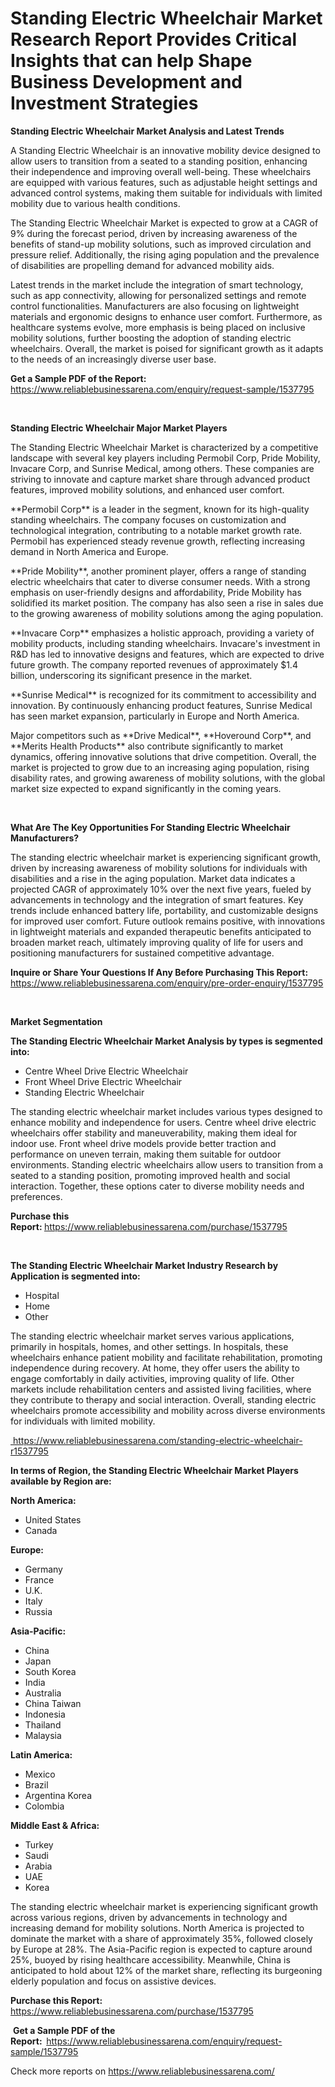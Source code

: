 <p><h1>Standing Electric Wheelchair Market Research Report Provides Critical Insights that can help Shape Business Development and Investment Strategies</h1></p><p><strong>Standing Electric Wheelchair Market Analysis and Latest Trends</strong></p>
<p><p>A Standing Electric Wheelchair is an innovative mobility device designed to allow users to transition from a seated to a standing position, enhancing their independence and improving overall well-being. These wheelchairs are equipped with various features, such as adjustable height settings and advanced control systems, making them suitable for individuals with limited mobility due to various health conditions.</p><p>The Standing Electric Wheelchair Market is expected to grow at a CAGR of 9% during the forecast period, driven by increasing awareness of the benefits of stand-up mobility solutions, such as improved circulation and pressure relief. Additionally, the rising aging population and the prevalence of disabilities are propelling demand for advanced mobility aids. </p><p>Latest trends in the market include the integration of smart technology, such as app connectivity, allowing for personalized settings and remote control functionalities. Manufacturers are also focusing on lightweight materials and ergonomic designs to enhance user comfort. Furthermore, as healthcare systems evolve, more emphasis is being placed on inclusive mobility solutions, further boosting the adoption of standing electric wheelchairs. Overall, the market is poised for significant growth as it adapts to the needs of an increasingly diverse user base.</p></p>
<p><strong>Get a Sample PDF of the Report:&nbsp;</strong> <a href="https://www.reliablebusinessarena.com/enquiry/request-sample/1537795?utm_campaign=3019&utm_medium=2&utm_source=Github&utm_content=ia&utm_term=04032025&utm_id=standing-electric-wheelchair">https://www.reliablebusinessarena.com/enquiry/request-sample/1537795</a></p>
<p>&nbsp;</p>
<p><strong>Standing Electric Wheelchair Major Market Players</strong></p>
<p><p>The Standing Electric Wheelchair Market is characterized by a competitive landscape with several key players including Permobil Corp, Pride Mobility, Invacare Corp, and Sunrise Medical, among others. These companies are striving to innovate and capture market share through advanced product features, improved mobility solutions, and enhanced user comfort.</p><p>**Permobil Corp** is a leader in the segment, known for its high-quality standing wheelchairs. The company focuses on customization and technological integration, contributing to a notable market growth rate. Permobil has experienced steady revenue growth, reflecting increasing demand in North America and Europe.</p><p>**Pride Mobility**, another prominent player, offers a range of standing electric wheelchairs that cater to diverse consumer needs. With a strong emphasis on user-friendly designs and affordability, Pride Mobility has solidified its market position. The company has also seen a rise in sales due to the growing awareness of mobility solutions among the aging population.</p><p>**Invacare Corp** emphasizes a holistic approach, providing a variety of mobility products, including standing wheelchairs. Invacare's investment in R&D has led to innovative designs and features, which are expected to drive future growth. The company reported revenues of approximately $1.4 billion, underscoring its significant presence in the market.</p><p>**Sunrise Medical** is recognized for its commitment to accessibility and innovation. By continuously enhancing product features, Sunrise Medical has seen market expansion, particularly in Europe and North America. </p><p>Major competitors such as **Drive Medical**, **Hoveround Corp**, and **Merits Health Products** also contribute significantly to market dynamics, offering innovative solutions that drive competition. Overall, the market is projected to grow due to an increasing aging population, rising disability rates, and growing awareness of mobility solutions, with the global market size expected to expand significantly in the coming years.</p></p>
<p>&nbsp;</p>
<p><strong>What Are The Key Opportunities For Standing Electric Wheelchair Manufacturers?</strong></p>
<p><p>The standing electric wheelchair market is experiencing significant growth, driven by increasing awareness of mobility solutions for individuals with disabilities and a rise in the aging population. Market data indicates a projected CAGR of approximately 10% over the next five years, fueled by advancements in technology and the integration of smart features. Key trends include enhanced battery life, portability, and customizable designs for improved user comfort. Future outlook remains positive, with innovations in lightweight materials and expanded therapeutic benefits anticipated to broaden market reach, ultimately improving quality of life for users and positioning manufacturers for sustained competitive advantage.</p></p>
<p><strong>Inquire or Share Your Questions If Any Before Purchasing This Report:</strong> <a href="https://www.reliablebusinessarena.com/enquiry/pre-order-enquiry/1537795?utm_campaign=3019&utm_medium=2&utm_source=Github&utm_content=ia&utm_term=04032025&utm_id=standing-electric-wheelchair">https://www.reliablebusinessarena.com/enquiry/pre-order-enquiry/1537795</a></p>
<p>&nbsp;</p>
<p><strong>Market Segmentation</strong></p>
<p><strong>The Standing Electric Wheelchair Market Analysis by types is segmented into:</strong></p>
<p><ul><li>Centre Wheel Drive Electric Wheelchair</li><li>Front Wheel Drive Electric Wheelchair</li><li>Standing Electric Wheelchair</li></ul></p>
<p><p>The standing electric wheelchair market includes various types designed to enhance mobility and independence for users. Centre wheel drive electric wheelchairs offer stability and maneuverability, making them ideal for indoor use. Front wheel drive models provide better traction and performance on uneven terrain, making them suitable for outdoor environments. Standing electric wheelchairs allow users to transition from a seated to a standing position, promoting improved health and social interaction. Together, these options cater to diverse mobility needs and preferences.</p></p>
<p><strong>Purchase this Report:&nbsp;</strong><a href="https://www.reliablebusinessarena.com/purchase/1537795?utm_campaign=3019&utm_medium=2&utm_source=Github&utm_content=ia&utm_term=04032025&utm_id=standing-electric-wheelchair">https://www.reliablebusinessarena.com/purchase/1537795</a></p>
<p>&nbsp;</p>
<p><strong>The Standing Electric Wheelchair Market Industry Research by Application is segmented into:</strong></p>
<p><ul><li>Hospital</li><li>Home</li><li>Other</li></ul></p>
<p><p>The standing electric wheelchair market serves various applications, primarily in hospitals, homes, and other settings. In hospitals, these wheelchairs enhance patient mobility and facilitate rehabilitation, promoting independence during recovery. At home, they offer users the ability to engage comfortably in daily activities, improving quality of life. Other markets include rehabilitation centers and assisted living facilities, where they contribute to therapy and social interaction. Overall, standing electric wheelchairs promote accessibility and mobility across diverse environments for individuals with limited mobility.</p></p>
<p><a href="https://www.reliablebusinessarena.com/standing-electric-wheelchair-r1537795?utm_campaign=3019&utm_medium=2&utm_source=Github&utm_content=ia&utm_term=04032025&utm_id=standing-electric-wheelchair">&nbsp;https://www.reliablebusinessarena.com/standing-electric-wheelchair-r1537795</a></p>
<p><strong>In terms of Region, the Standing Electric Wheelchair Market Players available by Region are:</strong></p>
<p>
    <p> <strong> North America: </strong>
        <ul>
            <li>United States</li>
            <li>Canada</li>
        </ul>
        </p> 
    <p> <strong> Europe: </strong>
        <ul>
            <li>Germany</li>
            <li>France</li>
            <li>U.K.</li>
            <li>Italy</li>
            <li>Russia</li>
        </ul>
        </p> 
    <p> <strong> Asia-Pacific: </strong>
        <ul>
            <li>China</li>
            <li>Japan</li>
            <li>South Korea</li>
            <li>India</li>
            <li>Australia</li>
            <li>China Taiwan</li>
            <li>Indonesia</li>
            <li>Thailand</li>
            <li>Malaysia</li>
        </ul>
        </p> 
    <p> <strong> Latin America: </strong>
        <ul>
            <li>Mexico</li>
            <li>Brazil</li>
            <li>Argentina Korea</li>
            <li>Colombia</li>
        </ul>
        </p> 
    <p> <strong> Middle East & Africa: </strong>
        <ul>
            <li>Turkey</li>
            <li>Saudi</li>
            <li>Arabia</li>
            <li>UAE</li>
            <li>Korea</li>
        </ul>
    </p>
    </p>
<p><p>The standing electric wheelchair market is experiencing significant growth across various regions, driven by advancements in technology and increasing demand for mobility solutions. North America is projected to dominate the market with a share of approximately 35%, followed closely by Europe at 28%. The Asia-Pacific region is expected to capture around 25%, buoyed by rising healthcare accessibility. Meanwhile, China is anticipated to hold about 12% of the market share, reflecting its burgeoning elderly population and focus on assistive devices.</p></p>
<p><strong>Purchase this Report: </strong><a href="https://www.reliablebusinessarena.com/purchase/1537795?utm_campaign=3019&utm_medium=2&utm_source=Github&utm_content=ia&utm_term=04032025&utm_id=standing-electric-wheelchair">https://www.reliablebusinessarena.com/purchase/1537795</a></p>
<p>&nbsp;<strong>Get a Sample PDF of the Report:&nbsp;&nbsp;</strong><a href="https://www.reliablebusinessarena.com/enquiry/request-sample/1537795?utm_campaign=3019&utm_medium=2&utm_source=Github&utm_content=ia&utm_term=04032025&utm_id=standing-electric-wheelchair">https://www.reliablebusinessarena.com/enquiry/request-sample/1537795</a></p>
<p><strong></strong></p>
<p>Check more reports on <a href="https://www.reliablebusinessarena.com/?utm_campaign=3019&utm_medium=2&utm_source=Github&utm_content=ia&utm_term=04032025&utm_id=standing-electric-wheelchair">https://www.reliablebusinessarena.com/</a></p>